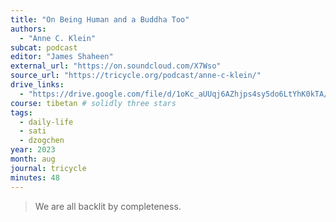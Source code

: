 ```yaml
---
title: "On Being Human and a Buddha Too"
authors:
  - "Anne C. Klein"
subcat: podcast
editor: "James Shaheen"
external_url: "https://on.soundcloud.com/X7Wso"
source_url: "https://tricycle.org/podcast/anne-c-klein/"
drive_links:
  - "https://drive.google.com/file/d/1oKc_aUUqj6AZhjps4sy5do6LtYhK0kTA/view?usp=drivesdk"
course: tibetan # solidly three stars
tags:
  - daily-life
  - sati
  - dzogchen
year: 2023
month: aug
journal: tricycle
minutes: 48
---
```


> We are all backlit by completeness.

